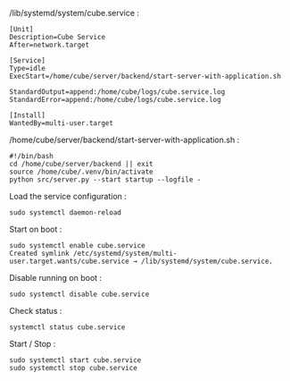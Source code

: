 
/lib/systemd/system/cube.service :

    [Unit]
    Description=Cube Service
    After=network.target

    [Service]
    Type=idle
    ExecStart=/home/cube/server/backend/start-server-with-application.sh

    StandardOutput=append:/home/cube/logs/cube.service.log
    StandardError=append:/home/cube/logs/cube.service.log

    [Install]
    WantedBy=multi-user.target

/home/cube/server/backend/start-server-with-application.sh :

    #!/bin/bash
    cd /home/cube/server/backend || exit
    source /home/cube/.venv/bin/activate
    python src/server.py --start startup --logfile -

Load the service configuration : 

    sudo systemctl daemon-reload

Start on boot :

    sudo systemctl enable cube.service
    Created symlink /etc/systemd/system/multi-user.target.wants/cube.service → /lib/systemd/system/cube.service.

Disable running on boot : 

    sudo systemctl disable cube.service

Check status : 

    systemctl status cube.service

Start / Stop : 

    sudo systemctl start cube.service
    sudo systemctl stop cube.service

